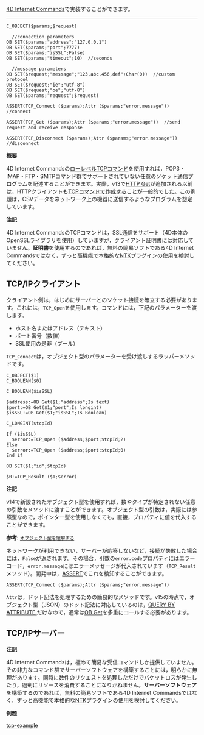 
[4D Internet Commands](http://doc.4d.com/4Dv15/4D-Internet-Commands/15/4D-Internet-Commands.100-2397788.ja.html)で実装することができます。

---

```
C_OBJECT($params;$request)

  //connection parameters
OB SET($params;"address";"127.0.0.1")
OB SET($params;"port";7777)
OB SET($params;"isSSL";False)
OB SET($params;"timeout";10)  //seconds

  //message parameters
OB SET($request;"message";"123,abc,456,def"+Char(0))  //custom protocol
OB SET($request;"ie";"utf-8")
OB SET($request;"oe";"utf-8")
OB SET($params;"request";$request)

ASSERT(TCP_Connect ($params);Attr ($params;"error.message"))  //connect

ASSERT(TCP_Get ($params);Attr ($params;"error.message"))  //send request and receive response

ASSERT(TCP_Disconnect ($params);Attr ($params;"error.message"))  //disconnect
```

**概要**

4D Internet Commandsの[ローレベルTCPコマンド](http://doc.4d.com/4Dv15/4D-Internet-Commands/15/Low-Level-Routines-Overview.300-2397929.ja.html)を使用すれば，POP3・IMAP・FTP・SMTPコマンド群でサポートされていない任意のソケット通信プログラムを記述することができます。実際，v13で[HTTP Get](http://doc.4d.com/4Dv15/4D/15/HTTP-Get.301-2007235.ja.html)が追加される以前は，HTTPクライアントも[TCPコマンドで作成する](http://kb.4d.com/assetid=39384)ことが一般的でした。この例題は，CSVデータをネットワーク上の機器に送信するようなプログラムを想定しています。

**注記**

4D Internet CommandsのTCPコマンドは，SSL通信をサポート（4D本体のOpenSSLライブラリを使用）していますが，クライアント証明書には対応していません。**証明書**を使用するのであれば，無料の簡易ソフトである4D Internet Commandsではなく，ずっと高機能で本格的な[NTK](https://www.pluggers.nl/product/ntk-plugin/)プラグインの使用を検討してください。

TCP/IPクライアント
---

クライアント側は，はじめにサーバーとのソケット接続を確立する必要があります。これには，```TCP_Open```を使用します。コマンドには，下記のパラメーターを渡します。

* ホスト名またはアドレス（テキスト）
* ポート番号（数値）
* SSL使用の是非（ブール）

``TCP_Connect``は，オブジェクト型のパラメーターを受け渡しするラッパーメソッドです。 

```
C_OBJECT($1)
C_BOOLEAN($0)

C_BOOLEAN($isSSL)

$address:=OB Get($1;"address";Is text)
$port:=OB Get($1;"port";Is longint)
$isSSL:=OB Get($1;"isSSL";Is Boolean)

C_LONGINT($tcpId)

If ($isSSL)
  $error:=TCP_Open ($address;$port;$tcpId;2)
Else 
  $error:=TCP_Open ($address;$port;$tcpId;0)
End if 

OB SET($1;"id";$tcpId)

$0:=TCP_Result ($1;$error)
```

**注記**

v14で新設されたオブジェクト型を使用すれば，数やタイプが特定されない任意の引数をメソッドに渡すことができます。オブジェクト型の引数は，実際には参照型なので，ポインター型を使用しなくても，直接，プロパティに値を代入することができます。

**参考**: [```オブジェクト型を理解する```](http://www.4d.com/jp/blog/c-object.html)

ネットワークが利用できない，サーバーが応答しないなど，接続が失敗した場合には，```False```が返されます。その場合，引数の```error.code```プロパティにはエラーコード，```error.message```にはエラーメッセージが代入されています（```TCP_Result```メソッド）。開発中は，[ASSERT](http://doc.4d.com/4Dv15/4D/15/ASSERT.301-2007074.ja.html)でこれを検知することができます。

```
ASSERT(TCP_Connect ($params);Attr ($params;"error.message"))
```

```Attr```は，ドット記法を処理するための簡易的なメソッドです。v15の時点で，オブジェクト型（JSON）のドット記法に対応しているのは，[QUERY BY ATTRIBUTE ](http://doc.4d.com/4Dv15/4D/15/QUERY-BY-ATTRIBUTE.301-2005959.ja.html)だけなので，通常は[OB Get](http://doc.4d.com/4Dv15/4D/15/OB-Get.301-2007253.ja.html)を多重にコールする必要があります。





TCP/IPサーバー
---





**注記**

4D Internet Commandsは，極めて簡易な受信コマンドしか提供していません。その非力なコマンド群でサーバーソフトウェアを構築することには，明らかに無理があります。同時に数件のリクエストを処理しただけでパケットロスが発生したり，過剰にリソースを消費することになりかねません。**サーバーソフトウェア**を構築するのであれば，無料の簡易ソフトである4D Internet Commandsではなく，ずっと高機能で本格的な[NTK](https://www.pluggers.nl/product/ntk-plugin/)プラグインの使用を検討してください。


**例題**

[tcp-example](https://github.com/4D-JP/tcp-example)

